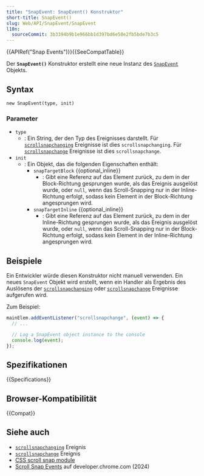 ```yaml
---
title: "SnapEvent: SnapEvent() Konstruktor"
short-title: SnapEvent()
slug: Web/API/SnapEvent/SnapEvent
l10n:
  sourceCommit: 3b3394b9b1e966bb1d397bd6e50e2fb5bde7b3c5
---
```


{{APIRef("Snap Events")}}{{SeeCompatTable}}

Der **`SnapEvent()`** Konstruktor erstellt eine neue Instanz des [`SnapEvent`](/de/docs/Web/API/SnapEvent) Objekts.

## Syntax

```js-nolint
new SnapEvent(type, init)
```

### Parameter

- `type`
  - : Ein String, der den Typ des Ereignisses darstellt. Für [`scrollsnapchanging`](/de/docs/Web/API/Element/scrollsnapchanging_event) Ereignisse ist dies `scrollsnapchanging`. Für [`scrollsnapchange`](/de/docs/Web/API/Element/scrollsnapchange_event) Ereignisse ist dies `scrollsnapchange`.
- `init`
  - : Ein Objekt, das die folgenden Eigenschaften enthält:
    - `snapTargetBlock` {{optional_inline}}
      - : Gibt eine Referenz auf das Element zurück, zu dem in der Block-Richtung gesprungen wurde, als das Ereignis ausgelöst wurde, oder `null`, wenn das Scroll-Snapping nur in der Inline-Richtung erfolgt, sodass kein Element in der Block-Richtung angesprungen wird.
    - `snapTargetInline` {{optional_inline}}
      - : Gibt eine Referenz auf das Element zurück, zu dem in der Inline-Richtung gesprungen wurde, als das Ereignis ausgelöst wurde, oder `null`, wenn das Scroll-Snapping nur in der Block-Richtung erfolgt, sodass kein Element in der Inline-Richtung angesprungen wird.

## Beispiele

Ein Entwickler würde diesen Konstruktor nicht manuell verwenden. Ein neues `SnapEvent` Objekt wird erstellt, wenn ein Handler als Ergebnis des Auslösens der [`scrollsnapchanging`](/de/docs/Web/API/Element/scrollsnapchanging_event) oder [`scrollsnapchange`](/de/docs/Web/API/Element/scrollsnapchange_event) Ereignisse aufgerufen wird.

Zum Beispiel:

```js
mainElem.addEventListener("scrollsnapchange", (event) => {
  // ...

  // Log a SnapEvent object instance to the console
  console.log(event);
});
```

## Spezifikationen

{{Specifications}}

## Browser-Kompatibilität

{{Compat}}

## Siehe auch

- [`scrollsnapchanging`](/de/docs/Web/API/Element/scrollsnapchanging_event) Ereignis
- [`scrollsnapchange`](/de/docs/Web/API/Element/scrollsnapchange_event) Ereignis
- [CSS scroll snap module](/de/docs/Web/CSS/CSS_scroll_snap)
- [Scroll Snap Events](https://developer.chrome.com/blog/scroll-snap-events) auf developer.chrome.com (2024)
